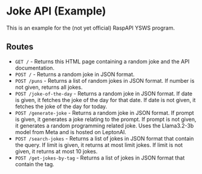 # Joke API (Example)

This is an example for the (not yet official) RaspAPI YSWS program.

## Routes

- `GET /` - Returns this HTML page containing a random joke and the API documentation.
- `POST /` - Returns a random joke in JSON format.
- `POST /puns` - Returns a list of random jokes in JSON format. If number is not given, returns all jokes.
- `POST /joke-of-the-day` - Returns a random joke in JSON format. If date is given, it fetches the joke of the day for that date. If date is not given, it fetches the joke of the day for today.
- `POST /generate-joke` - Returns a random joke in JSON format. If prompt is given, it generates a joke relating to the prompt. If prompt is not given, it generates a random programming related joke. Uses the Llama3.2-3b model from Meta and is hosted on LeptonAI.
- `POST /search-jokes` - Returns a list of jokes in JSON format that contain the query. If limit is given, it returns at most limit jokes. If limit is not given, it returns at most 10 jokes.
- `POST /get-jokes-by-tag` - Returns a list of jokes in JSON format that contain the tag.
